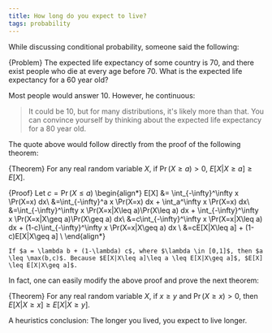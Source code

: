 ```yaml
---
title: How long do you expect to live?
tags: probability
---
```


While discussing conditional probability, someone said the following: 

{Problem}
    The expected life expectancy of some country is 70, and there exist people who die at every age before 70. What is the expected life expectancy for a 60 year old?

Most people would answer 10. However, he continuous:

> It could be 10, but for many distributions, it's likely more than that. You can convince yourself by thinking about the expected life expectancy for a 80 year old.

The quote above would follow directly from the proof of the following theorem:

{Theorem}
    For any real random variable $X$, if $\Pr(X\geq a)>0$, $E[X|X\geq a] \geq E[X]$.
 
{Proof}
    Let $c = \Pr(X\leq a)$ 
    \begin{align*}
    E[X] &= \int_{-\infty}^\infty x \Pr(X=x) dx\\
     &=\int_{-\infty}^a x \Pr(X=x) dx + \int_a^\infty x \Pr(X=x) dx\\
     &=\int_{-\infty}^\infty x \Pr(X=x|X\leq a)\Pr(X\leq a) dx + \int_{-\infty}^\infty x \Pr(X=x|X\geq a)\Pr(X\geq a) dx\\
     &=c\int_{-\infty}^\infty x \Pr(X=x|X\leq a) dx + (1-c)\int_{-\infty}^\infty x \Pr(X=x|X\geq a) dx \\
     &=cE[X|X\leq a] + (1-c)E[X|X\geq a] \\
    \end{align*}

    If $a = \lambda b + (1-\lambda) c$, where $\lambda \in [0,1]$, then $a \leq \max(b,c)$. Because $E[X|X\leq a]\leq a \leq E[X|X\geq a]$, $E[X] \leq E[X|X\geq a]$. 

In fact, one can easily modify the above proof and prove the next theorem:

{Theorem}
    For any real random variable $X$, if $x\geq y$ and $\Pr(X\geq x)>0$, then $E[X|X\geq x] \geq E[X|X\geq y]$. 

A heuristics conclusion: The longer you lived, you expect to live longer.